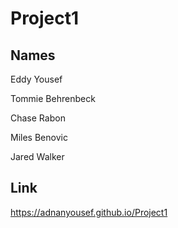 # Project1

## Names
Eddy Yousef

Tommie Behrenbeck

Chase Rabon

Miles Benovic

Jared Walker

## Link
https://adnanyousef.github.io/Project1

